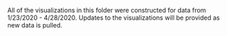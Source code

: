All of the visualizations in this folder were constructed for data from 1/23/2020 - 4/28/2020. Updates to the visualizations will be provided as new data is pulled.


